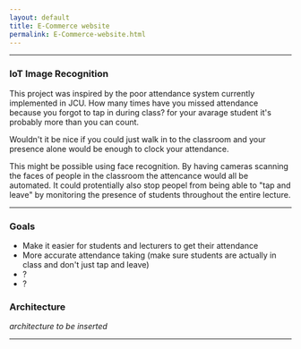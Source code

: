 ```yaml
---
layout: default
title: E-Commerce website
permalink: E-Commerce-website.html
---
```


---

### IoT Image Recognition
This project was inspired by the poor attendance system currently implemented in JCU. How many times have you missed attendance because you forgot to tap in during class? for your avarage student it's probably more than you can count. 

Wouldn't it be nice if you could just walk in to the classroom and your presence alone would be enough to clock your attendance.

This might be possible using face recognition. By having cameras scanning the faces of people in the classroom the attencance would all be automated. It could protentially also stop peopel from being able to "tap and leave" by monitoring the presence of students throughout the entire lecture.

---

### Goals

- Make it easier for students and lecturers to get their attendance
- More accurate attendance taking (make sure students are actually in class and don't just tap and leave)
- ?
- ?

### Architecture

*architecture to be inserted*



---
